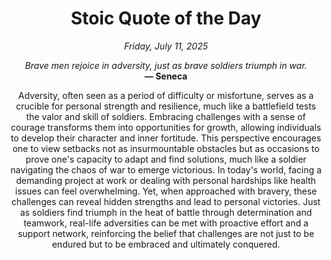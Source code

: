 <h1 align="center">Stoic Quote of the Day</h1>
<p align="center"><em><!--date-start-->Friday, July 11, 2025<!--date-end--></em></p>
<p align="center">
    <em><!--START_SECTION:quote-text-->
Brave men rejoice in adversity, just as brave soldiers triumph in war.
<!--END_SECTION:quote-text--></em><br>
    <strong>— <!--START_SECTION:quote-author-->
Seneca
<!--END_SECTION:quote-author--></strong>
</p>

<p align="center" style="max-width:600px;margin:0 auto;">
<!--START_SECTION:quote-interpretation-->
Adversity, often seen as a period of difficulty or misfortune, serves as a crucible for personal strength and resilience, much like a battlefield tests the valor and skill of soldiers. Embracing challenges with a sense of courage transforms them into opportunities for growth, allowing individuals to develop their character and inner fortitude. This perspective encourages one to view setbacks not as insurmountable obstacles but as occasions to prove one's capacity to adapt and find solutions, much like a soldier navigating the chaos of war to emerge victorious. In today's world, facing a demanding project at work or dealing with personal hardships like health issues can feel overwhelming. Yet, when approached with bravery, these challenges can reveal hidden strengths and lead to personal victories. Just as soldiers find triumph in the heat of battle through determination and teamwork, real-life adversities can be met with proactive effort and a support network, reinforcing the belief that challenges are not just to be endured but to be embraced and ultimately conquered.
<!--END_SECTION:quote-interpretation-->
</p>
